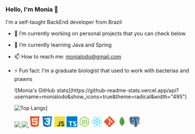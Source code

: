### Hello, I'm Monia 👋


I'm a self-taught BackEnd developer from Brazil

- 🔭 I’m currently working on personal projects that you can check below
- 🌱 I’m currently learning Java and Spring
- 📫 How to reach me: <a href="mailto:monialodo@gmail.com">monialodo@gmail.com 
- ⚡ Fun fact: I'm a graduate biologist that used to work with bacterias and prawns 

    <div class="stats" >
    
     <div class="statBlock" >
    ![Monia's GitHub stats](https://github-readme-stats.vercel.app/api?username=monialodo&show_icons=true&theme=radical&width="495")    
        </div>
        
        
    
    ![Top Langs](https://github-readme-stats.vercel.app/api/top-langs/?username=monialodo&layout=compact&langs_count=7&theme=radical)]

    </div>
    
    
    
    <a href="https://www.linkedin.com/in/monialodo" alt="linkedin" target="_blank">
        <img src="https://img.shields.io/badge/LinkedIn-%230077B5.svg?&style=flat-square&logo=linkedin&logoColor=white">
    </a>
    <a href="mailto:monialodo@gmail.com" alt="gmail" target="_blank">
        <img src="https://img.shields.io/badge/-Gmail-FF0000?style=flat-square&labelColor=FF0000&logo=gmail&logoColor=white&link=mailto:tassiofernandescosta@gmail.com" />
    </a>
    
  


    <img height="30" src="https://raw.githubusercontent.com/devicons/devicon/master/icons/html5/html5-original.svg">
    <img height="30" src="https://raw.githubusercontent.com/devicons/devicon/master/icons/css3/css3-original.svg">
    <img height="30" src="https://raw.githubusercontent.com/devicons/devicon/master/icons/javascript/javascript-original.svg">
    <img height="30" src="https://raw.githubusercontent.com/devicons/devicon/master/icons/typescript/typescript-original.svg">
    <img height="30" src="https://raw.githubusercontent.com/devicons/devicon/master/icons/nodejs/nodejs-original.svg">
    <img height="30" src="https://raw.githubusercontent.com/devicons/devicon/master/icons/react/react-original.svg">
    <img height="30" src="https://raw.githubusercontent.com/devicons/devicon/master/icons/git/git-original.svg">
    <img height="30" src="https://raw.githubusercontent.com/devicons/devicon/master/icons/mongodb/mongodb-original.svg">
    <img height="30" src="https://raw.githubusercontent.com/devicons/devicon/master/icons/postgresql/postgresql-original.svg">  
    
  
